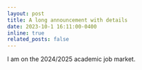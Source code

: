```yaml
---
layout: post
title: A long announcement with details
date: 2023-10-1 16:11:00-0400
inline: true
related_posts: false
---
```


I am on the 2024/2025 academic job market.
